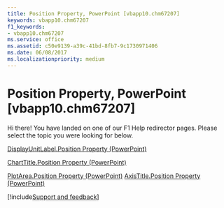 ```yaml
---
title: Position Property, PowerPoint [vbapp10.chm67207]
keywords: vbapp10.chm67207
f1_keywords:
- vbapp10.chm67207
ms.service: office
ms.assetid: c50e9139-a39c-41bd-8fb7-9c1730971406
ms.date: 06/08/2017
ms.localizationpriority: medium
---
```



# Position Property, PowerPoint [vbapp10.chm67207]

Hi there! You have landed on one of our F1 Help redirector pages. Please select the topic you were looking for below.

[DisplayUnitLabel.Position Property (PowerPoint)](https://msdn.microsoft.com/library/edb4dbd3-9b6b-5cb9-2167-60aed00ad4ed%28Office.15%29.aspx)

[ChartTitle.Position Property (PowerPoint)](https://msdn.microsoft.com/library/b0e6860d-6750-9925-fa1b-6d36b101680e%28Office.15%29.aspx)

[PlotArea.Position Property (PowerPoint)](https://msdn.microsoft.com/library/91a145b4-928c-5ec2-d50c-8e860458e2bd%28Office.15%29.aspx)
[AxisTitle.Position Property (PowerPoint)](https://msdn.microsoft.com/library/7a6ccf47-0614-8880-2337-f1be9c9d1af4%28Office.15%29.aspx)

[!include[Support and feedback](~/includes/feedback-boilerplate.md)]